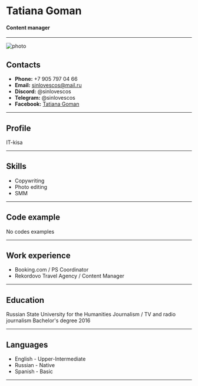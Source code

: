 # Tatiana Goman
#### Content manager
---
![photo](https://avatars.githubusercontent.com/u/105799780?v=4)


## Contacts
* **Phone:** +7 905 797 04 66
* **Email:** sinlovescos@mail.ru
* **Discord:** @sinlovescos
* **Telegram:** @sinlovescos
* **Facebook:** [Tatiana Goman](https://www.facebook.com/sinlovescos)


---

## Profile
IT-kisa

---

## Skills
* Copywriting
* Photo editing
* SMM

---

## Code example
No codes examples

---


## Work experience 
* Booking.com / PS Coordinator
* Rekordovo Travel Agency / Content Manager

---

## Education
Russian State University for the Humanities
Journalism / TV and radio journalism
Bachelor's degree 2016

---


## Languages
* English - Upper-Intermediate 
* Russian - Native
* Spanish - Basic

---
